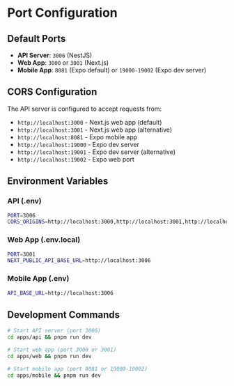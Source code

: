 # Port Configuration

## Default Ports

- **API Server**: `3006` (NestJS)
- **Web App**: `3000` or `3001` (Next.js) 
- **Mobile App**: `8081` (Expo default) or `19000-19002` (Expo dev server)

## CORS Configuration

The API server is configured to accept requests from:

- `http://localhost:3000` - Next.js web app (default)
- `http://localhost:3001` - Next.js web app (alternative)
- `http://localhost:8081` - Expo mobile app 
- `http://localhost:19000` - Expo dev server
- `http://localhost:19001` - Expo dev server (alternative)
- `http://localhost:19002` - Expo web port

## Environment Variables

### API (.env)
```bash
PORT=3006
CORS_ORIGINS=http://localhost:3000,http://localhost:3001,http://localhost:8081,http://localhost:19000,http://localhost:19001,http://localhost:19002
```

### Web App (.env.local)
```bash
PORT=3001
NEXT_PUBLIC_API_BASE_URL=http://localhost:3006
```

### Mobile App (.env)
```bash
API_BASE_URL=http://localhost:3006
```

## Development Commands

```bash
# Start API server (port 3006)
cd apps/api && pnpm run dev

# Start web app (port 3000 or 3001)  
cd apps/web && pnpm run dev

# Start mobile app (port 8081 or 19000-19002)
cd apps/mobile && pnpm run dev
```